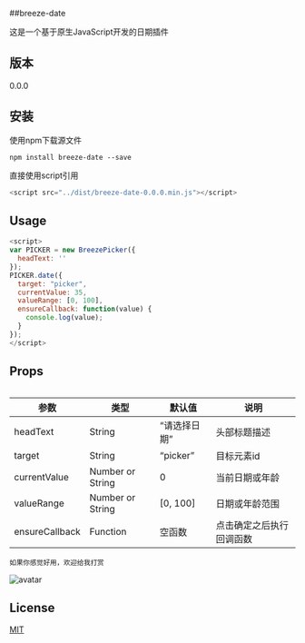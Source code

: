 ##breeze-date

这是一个基于原生JavaScript开发的日期插件

## 版本

0.0.0

## 安装

使用npm下载源文件


```
npm install breeze-date --save
```

直接使用script引用

```js
<script src="../dist/breeze-date-0.0.0.min.js"></script>
```

## Usage

```js
<script>
var PICKER = new BreezePicker({
  headText: ''
});
PICKER.date({
  target: "picker",
  currentValue: 35,
  valueRange: [0, 100],
  ensureCallback: function(value) {
    console.log(value);
  }
});
</script>
```

## Props
```
```

|        参数       |   类型   | 默认值  |             说明             |
|-------------------|----------|----------|-------------------------------------|
| headText              | String    | “请选择日期”       | 头部标题描述          |
| target              | String    | “picker”       | 目标元素id          |
| currentValue             | Number or String   | 0      | 当前日期或年龄 |
| valueRange       | Number or String   | [0, 100]   | 日期或年龄范围          |
| ensureCallback       | Function   | 空函数   | 点击确定之后执行回调函数          |

```
如果你感觉好用，欢迎给我打赏
```
![avatar](https://raw.githubusercontent.com/breeze55/static/master/breeze.png)

## License
[MIT](https://github.com/breeze55/breeze-date/blob/master/LICENSE)
